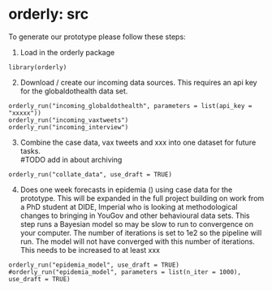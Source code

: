 # orderly: src

To generate our prototype please follow these steps:

1) Load in the orderly package
```
library(orderly)
```

2) Download / create our incoming data sources.  This requires an api key for
the globaldothealth data set.
```
orderly_run("incoming_globaldothealth", parameters = list(api_key = "xxxxx"))
orderly_run("incoming_vaxtweets")
orderly_run("incoming_interview")
```

3) Combine the case data, vax tweets and xxx into one dataset for future tasks.  
#TODO add in about archiving
```
orderly_run("collate_data", use_draft = TRUE)
```

4) Does one week forecasts in epidemia () using case data for the prototype.  This will be 
expanded in the full project building on work from a PhD student at DIDE, Imperial
who is looking at methodological changes to bringing in YouGov and other behavioural
data sets.
This step runs a Bayesian model so may be slow to run to convergence on your computer.
The number of iterations is set to 1e2 so the pipeline will run. The model will not have converged with this number of iterations. This needs to be increased to at least xxx
```
orderly_run("epidemia_model", use_draft = TRUE)
#orderly_run("epidemia_model", parameters = list(n_iter = 1000), use_draft = TRUE)
```